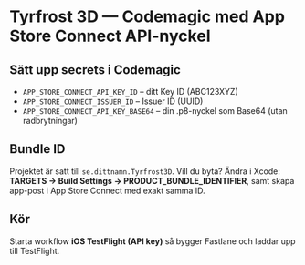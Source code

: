 # Tyrfrost 3D — Codemagic med App Store Connect API-nyckel

## Sätt upp secrets i Codemagic
- `APP_STORE_CONNECT_API_KEY_ID` – ditt Key ID (ABC123XYZ)
- `APP_STORE_CONNECT_ISSUER_ID` – Issuer ID (UUID)
- `APP_STORE_CONNECT_API_KEY_BASE64` – din .p8-nyckel som Base64 (utan radbrytningar)

## Bundle ID
Projektet är satt till `se.dittnamn.Tyrfrost3D`. Vill du byta? Ändra i Xcode:
**TARGETS → Build Settings → PRODUCT_BUNDLE_IDENTIFIER**, samt skapa app-post i App Store Connect med exakt samma ID.

## Kör
Starta workflow **iOS TestFlight (API key)** så bygger Fastlane och laddar upp till TestFlight.
